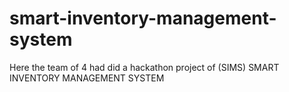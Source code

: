 # smart-inventory-management-system
Here the team of 4 had did a hackathon project of (SIMS) SMART INVENTORY MANAGEMENT SYSTEM 

